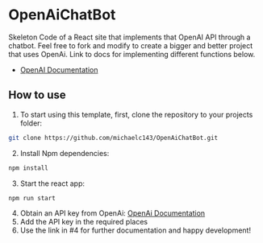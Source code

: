 # OpenAiChatBot
Skeleton Code of a React site that implements that OpenAI API through a chatbot. Feel free to fork and modify to create a bigger and better project that uses OpenAi. Link to docs for implementing different functions below.
- [OpenAI Documentation](https://platform.openai.com/docs/introduction)

## How to use
1. To start using this template, first, clone the repository to your projects folder:
```bash
git clone https://github.com/michaelc143/OpenAiChatBot.git
```
2. Install Npm dependencies:
```bash
npm install
```
3. Start the react app:
```bash
npm run start
```
4. Obtain an API key from OpenAi: [OpenAi Documentation](https://platform.openai.com/docs/introduction)
5. Add the API key in the required places
6. Use the link in #4 for further documentation and happy development!
